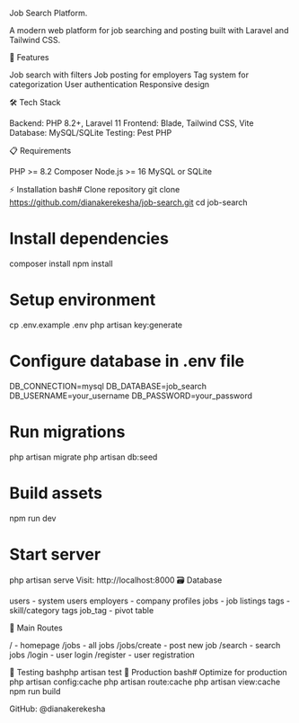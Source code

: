 Job Search Platform.

A modern web platform for job searching and posting built with Laravel and Tailwind CSS.

🚀 Features

Job search with filters
Job posting for employers
Tag system for categorization
User authentication
Responsive design

🛠 Tech Stack

Backend: PHP 8.2+, Laravel 11
Frontend: Blade, Tailwind CSS, Vite
Database: MySQL/SQLite
Testing: Pest PHP

📋 Requirements

PHP >= 8.2
Composer
Node.js >= 16
MySQL or SQLite

⚡ Installation
bash# Clone repository
git clone https://github.com/dianakerekesha/job-search.git
cd job-search

# Install dependencies
composer install
npm install

# Setup environment
cp .env.example .env
php artisan key:generate

# Configure database in .env file
DB_CONNECTION=mysql
DB_DATABASE=job_search
DB_USERNAME=your_username
DB_PASSWORD=your_password

# Run migrations
php artisan migrate
php artisan db:seed

# Build assets
npm run dev

# Start server
php artisan serve
Visit: http://localhost:8000
🗃 Database

users - system users
employers - company profiles
jobs - job listings
tags - skill/category tags
job_tag - pivot table

🎯 Main Routes

/ - homepage
/jobs - all jobs
/jobs/create - post new job
/search - search jobs
/login - user login
/register - user registration

🧪 Testing
bashphp artisan test
🚀 Production
bash# Optimize for production
php artisan config:cache
php artisan route:cache
php artisan view:cache
npm run build

GitHub: @dianakerekesha
